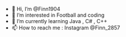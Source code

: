 - 👋 Hi, I’m @Finn1904
- 👀 I’m interested in Football and coding
- 🌱 I’m currently learning Java , C# , C++
- 📫 How to reach me : Instagram @Finn_2857

